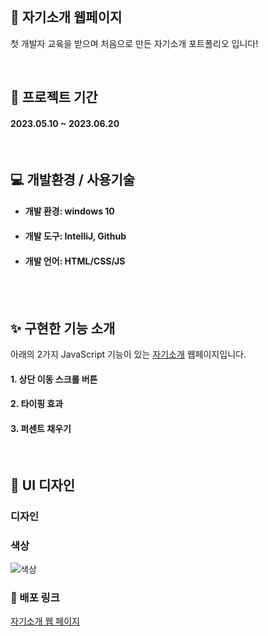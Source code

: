 <br>

## 👋 자기소개 웹페이지

첫 개발자 교육을 받으며 처음으로 만든 자기소개 포트폴리오 입니다!

<br>

## 📅 프로젝트 기간
#### 2023.05.10 ~ 2023.06.20

<br>

## ‍💻 개발환경 / 사용기술
- #### 개발 환경: windows 10
- #### 개발 도구: IntelliJ, Github
- #### 개발 언어: HTML/CSS/JS

<br><br>


## ✨ 구현한 기능 소개
아래의 2가지 JavaScript 기능이 있는 <a href="https://www.minbumkim.com/">자기소개</a> 웹페이지입니다.

#### 1. 상단 이동 스크롤 버튼
#### 2. 타이핑 효과
#### 3. 퍼센트 채우기
   <br>

## 🌈 UI 디자인
### 디자인

### 색상
<img th:src="@{/resources/images/color.png}" alt="색상">


<br>

### 🔗 배포 링크
<a href="https://www.minbumkim.com/">자기소개 웹 페이지</a>
